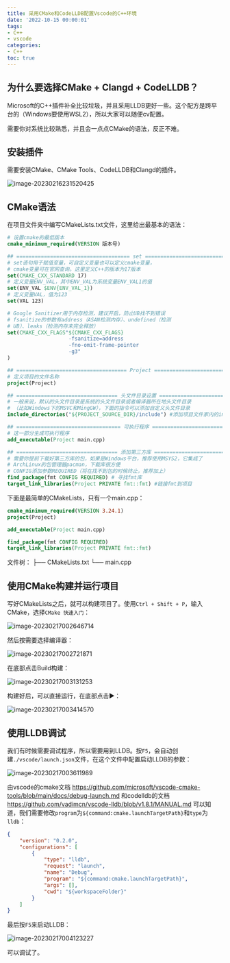 ```yaml
---
title: 采用CMake和CodeLLDB配置Vscode的C++环境
date: '2022-10-15 00:00:01'
tags:
- C++
- vscode
categories:
- C++
toc: true
---
```

## 为什么要选择CMake + Clangd + CodeLLDB？

Microsoft的C++插件补全比较垃圾，并且采用LLDB更好一些。这个配方是跨平台的（Windows要使用WSL2），所以大家可以随便cv配置。

需要你对系统比较熟悉，并且会一点点CMake的语法，反正不难。

## 安装插件

需要安装CMake、CMake Tools、CodeLLDB和Clangd的插件。

![image-20230216231520425](https://cdn.jsdelivr.net/gh/InverseDa/image@master/image/image-20230216231520425.png)

<!--more-->

## CMake语法

在项目文件夹中编写CMakeLists.txt文件，这里给出最基本的语法：

```cmake
# 设置cmake的最低版本
cmake_minimum_required(VERSION 版本号)

## ===================================== set =====================================
# set语句用于赋值变量，可自定义变量也可以定义cmake变量，
# cmake变量可在官网查询。这里定义C++的版本为17版本
set(CMAKE_CXX_STANDARD 17)
# 定义变量ENV_VAL，其中ENV_VAL为系统变量ENV_VAL1的值
set(ENV_VAL $ENV{ENV_VAL_1})
# 定义变量VAL，值为123
set(VAL 123)

# Google Sanitizer用于内存检测，建议开启，防止UB找不到错误
# fsanitize的参数有address（ASAN检测内存）、undefined（检测
# UB）、leaks（检测内存未完全释放）
set(CMAKE_CXX_FLAGS"${CMAKE_CXX_FLAGS} 
					-fsanitize=address  
					-fno-omit-frame-pointer 
					-g3"
)

## ==================================== Project ====================================
# 定义项目的文件名称
project(Project)

## ================================= 头文件目录设置 =================================
# 一般来说，默认的头文件目录是系统的头文件目录或者编译器所在地头文件目录
# （比如Windows下的MSVC和MingGW），下面的指令可以添加自定义头文件目录
include_directories("${PROJECT_SOURCE_DIR}/include") #添加项目文件家内的include头文件夹

## ================================== 可执行程序 ===================================
# 这一部分生成可执行程序
add_executable(Project main.cpp)

## ================================= 添加第三方库 ==================================
# 需要你提前下载好第三方库的包，如果是Windows平台，推荐使用MSYS2，它集成了
# ArchLinux的包管理器pacman，下载库很方便
# CONFIG添加参数REQUIRED（将在找不到包的时候终止，推荐加上）
find_package(fmt CONFIG REQUIRED) # 寻找fmt库
target_link_libraries(Project PRIVATE fmt::fmt) #链接fmt到项目

```

下面是最简单的CMakeLists，只有一个main.cpp：

```cmake
cmake_minimum_required(VERSION 3.24.1)
project(Project)

add_executable(Project main.cpp)

find_package(fmt CONFIG REQUIRED)
target_link_libraries(Project PRIVATE fmt::fmt)
```

文件树：
├── CMakeLists.txt
└── main.cpp

## 使用CMake构建并运行项目

写好CMakeLists之后，就可以构建项目了。使用`Ctrl + Shift + P`，输入CMake，选择`CMake 快速入门`：

![image-20230217002646714](https://cdn.jsdelivr.net/gh/InverseDa/image@master/image/image-20230217002646714.png)

然后按需要选择编译器：

![image-20230217002721871](https://cdn.jsdelivr.net/gh/InverseDa/image@master/image/image-20230217002721871.png)

在底部点击Build构建：

![image-20230217003131253](https://cdn.jsdelivr.net/gh/InverseDa/image@master/image/image-20230217003131253.png)

构建好后，可以直接运行，在底部点击▶️：

![image-20230217003414570](https://cdn.jsdelivr.net/gh/InverseDa/image@master/image/image-20230217003414570.png)

## 使用LLDB调试

我们有时候需要调试程序，所以需要用到LLDB。按`F5`，会自动创建`./vscode/launch.json`文件，在这个文件中配置启动LLDB的参数：

![image-20230217003611989](https://cdn.jsdelivr.net/gh/InverseDa/image@master/image/image-20230217003611989.png)

由vscode的cmake文档 https://github.com/microsoft/vscode-cmake-tools/blob/main/docs/debug-launch.md 和codelldb的文档 https://github.com/vadimcn/vscode-lldb/blob/v1.8.1/MANUAL.md 可以知道，我们需要修改`program`为`${command:cmake.launchTargetPath}`和`type`为`lldb`：

```json
{
    "version": "0.2.0",
    "configurations": [
        {
            "type": "lldb",
            "request": "launch",
            "name": "Debug",
            "program": "${command:cmake.launchTargetPath}",
            "args": [],
            "cwd": "${workspaceFolder}"
        }
    ]
}
```

最后按`F5`来启动LLDB：

![image-20230217004123227](https://cdn.jsdelivr.net/gh/InverseDa/image@master/image/image-20230217004123227.png)

可以调试了。

